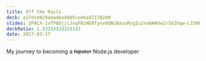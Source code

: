 ```yaml
---
title: Off the Rails
deck: a17dc6029a4a4be4985cee6ad7178240
slides: 2PACX-1vTP8DjjiJxqFBiHERfynv0QNiBasuRsgIuJrwbW4Uw1rSXIhqw-L15HB_kMtTfAa1WiUuCdoMNziquf
deckRatio: 1.33333333333333
date: 2017-03-17
---
```

My journey to becoming a <del>hipster</del> Node.js developer